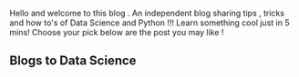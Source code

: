 Hello and welcome to this blog .
An independent blog sharing tips , tricks and how to's of Data Science and Python !!! Learn something cool just in 5 mins! Choose your pick below are the post you may like !


## Blogs to Data Science



